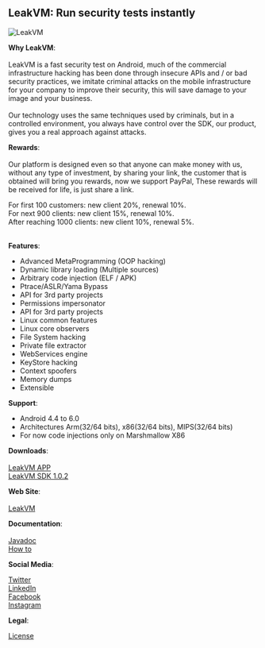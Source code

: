<h2>LeakVM: Run security tests instantly</h2>

![LeakVM](LeakVM.jpg)

<b>Why LeakVM</b>:<br><br>
LeakVM is a fast security test on Android, much of the commercial infrastructure hacking has been done through insecure APIs and / or bad security practices, we imitate criminal attacks on the mobile infrastructure for your company to improve their security, this will save damage to your image and your business.<br><br>
Our technology uses the same techniques used by criminals, but in a controlled environment, you always have control over the SDK, our product, gives you a real approach against attacks.
                                
<b>Rewards</b>:<br><br>
Our platform is designed even so that anyone can make money with us, without any type of investment, by sharing your link, the customer that is obtained will bring you rewards, now we support PayPal, These rewards will be received for life, is just share a link.<br>

For first 100 customers: new client 20%, renewal 10%.<br>
For next 900 clients: new client 15%, renewal 10%.<br>
After reaching 1000 clients: new client 10%, renewal 5%.<br><br>

<b>Features</b>:<br>
* Advanced MetaProgramming (OOP hacking)<br>
* Dynamic library loading (Multiple sources)<br>
* Arbitrary code injection (ELF / APK)<br>
* Ptrace/ASLR/Yama Bypass<br>
* API for 3rd party projects<br>
* Permissions impersonator<br>
* API for 3rd party projects<br>
* Linux common features<br>
* Linux core observers<br>
* File System hacking<br>
* Private file extractor<br>
* WebServices engine<br>
* KeyStore hacking<br>
* Context spoofers<br>
* Memory dumps<br>
* Extensible<br>

<b>Support</b>:<br>
* Android 4.4 to 6.0<br>
* Architectures Arm(32/64 bits), x86(32/64 bits), MIPS(32/64 bits)<br>
* For now code injections only on Marshmallow X86<br>

<b>Downloads</b>:<br><br>
[LeakVM APP](https://raw.githubusercontent.com/XekriCorp/LeakVM/master/downloads/LeakVM_1_0_2.apk)<br>
[LeakVM SDK 1.0.2](https://raw.githubusercontent.com/XekriCorp/LeakVM/master/maven/com/xekri/leakvm/sdk/1.0.0/sdk-1.0.2.aar)<br>

<b>Web Site</b>:<br><br>
[LeakVM](https://xekricorp.com/leakvm/)<br>

<b>Documentation</b>:<br><br>
[Javadoc](https://xekricorp.github.io/LeakVM/javadoc/)<br>
[How to](https://xekricorp.com/leakvm/documentation/)<br>

<b>Social Media</b>:<br>

[Twitter](https://twitter.com/XekriCorp/)<br>
[LinkedIn](https://www.linkedin.com/company/xekricorp/)<br>
[Facebook](https://www.facebook.com/XekriCorp/)<br>
[Instagram](https://www.instagram.com/xekricorp/)<br>

<b>Legal</b>:<br>

[License](https://raw.githubusercontent.com/XekriCorp/LeakVM/master/LICENSE)<br><br>
